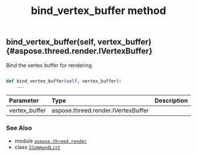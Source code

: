 ﻿---
title: bind_vertex_buffer method
second_title: Aspose.3D for Python via .NET API References
description: 
type: docs
weight: 50
url: /python-net/aspose.threed.render/icommandlist/bind_vertex_buffer/
is_root: false
---

## bind_vertex_buffer(self, vertex_buffer) {#aspose.threed.render.IVertexBuffer}

Bind the vertex buffer for rendering



```python

def bind_vertex_buffer(self, vertex_buffer):
    ...
```


| Parameter | Type | Description |
| :- | :- | :- |
| vertex_buffer | aspose.threed.render.IVertexBuffer |  |



### See Also
* module [`aspose.threed.render`](../../)
* class [`ICommandList`](/3d/python-net/aspose.threed.render/icommandlist)
